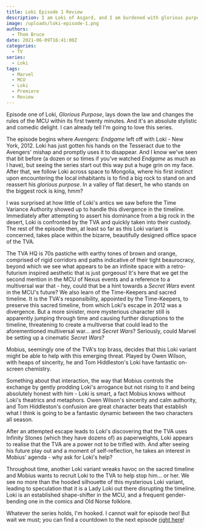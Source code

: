 ```yaml
---
title: Loki Episode 1 Review
description: I am Loki of Asgard, and I am burdened with glorious purpose.
image: /uploads/loki-episode-1.png
authors:
  - Thom Bruce
date: 2021-06-09T16:41:00Z
categories:
  - TV
series:
  - Loki
tags:
  - Marvel
  - MCU
  - Loki
  - Premiere
  - Review
---
```


Episode one of Loki, _Glorious Purpose_, lays down the law and changes the rules of the MCU within its first twenty minutes. And it's an absolute stylistic and comedic delight. I can already tell I'm going to love this series.

<spoiler-warning>
<template>Spoilers for Loki Episode 1 and the MCU</template>
</spoiler-warning>

The episode begins where _Avengers: Endgame_ left off with Loki - New York, 2012. Loki has just gotten his hands on the Tesseract due to the Avengers' mishap and promptly uses it to disappear. And I know we've seen that bit before (a dozen or so times if you've watched _Endgame_ as much as I have), but seeing the series start out this way put a huge grin on my face. After that, we follow Loki across space to Mongolia, where his first instinct upon encountering the local inhabitants is to find a big rock to stand on and reassert his _glorious purpose_. In a valley of flat desert, he who stands on the biggest rock is king, hmm?

I was surprised at how little of Loki's antics we saw before the Time Variance Authority showed up to handle this divergence in the timeline. Immediately after attempting to assert his dominance from a big rock in the desert, Loki is confronted by the TVA and quickly taken into their custody. The rest of the episode then, at least so far as this Loki variant is concerned, takes place within the bizarre, beautifully designed office space of the TVA.

The TVA HQ is 70s pastiche with earthy tones of brown and orange, comprised of rigid corridors and paths indicative of their tight beaurocracy, beyond which we see what appears to be an infinite space with a retro-futurism inspired aesthetic that is just gorgeous! It's here that we get the second mention in the MCU of Nexus events and a reference to a multiversal war that - hey, could that be a hint towards a _Secret Wars_ event in the MCU's future? We also learn of the Time-Keepers and sacred timeline. It is the TVA's responsibility, appointed by the Time-Keepers, to preserve this sacred timeline, from which Loki's escape in 2012 was a divergence. But a more sinister, more mysterious character still is apparently jumping through time and causing further disruptions to the timeline, threatening to create a multiverse that could lead to the aforementioned multiversal war... and _Secret Wars_? Seriously, could Marvel be setting up a cinematic _Secret Wars_?

Mobius, seemingly one of the TVA's top brass, decides that this Loki variant might be able to help with this emerging threat. Played by Owen Wilson, with heaps of sincerity, he and Tom Hiddleston's Loki have fantastic on-screen chemistry.

<fountain-screenplay>
<template>
MOBIUS
Big metaphor guy. I love it. Makes you sound super smart.

LOKI
I am smart.

MOBIUS
I know.

LOKI
Okay.

MOBIUS
Okay.
</template>
</fountain-screenplay>

Something about that interaction, the way that Mobius controls the exchange by gently prodding Loki's arrogance but not rising to it and being absolutely honest with him - Loki is smart, a fact Mobius knows without Loki's theatrics and metaphors. Owen Wilson's sincerity and calm authority, and Tom Hiddleston's confusion are great character beats that establish what I think is going to be a fantastic dynamic between the two characters all season.

After an attempted escape leads to Loki's discovering that the TVA uses Infinity Stones (which they have dozens of) as paperweights, Loki appears to realise that the TVA are a power not to be trifled with. And after seeing his future play out and a moment of self-reflection, he takes an interest in Mobius' agenda - why ask for Loki's help?

<fountain-screenplay>
<template>
MOBIUS
The variant we're hunting is... you.

LOKI
I beg your pardon?
</template>
</fountain-screenplay>

Throughout time, another Loki variant wreaks havoc on the sacred timeline and Mobius wants to recruit Loki to the TVA to help stop him... or her. We see no more than the hooded silhouette of this mysterious Loki variant, leading to speculation that it is a Lady Loki out there disrupting the timeline. Loki is an established shape-shifter in the MCU, and a frequent gender-bending one in the comics and Old Norse folklore.

Whatever the series holds, I'm hooked. I cannot wait for episode two! But wait we must; you can find a countdown to the next episode [right here](/blog/countdown-to-loki-episode-2)!
